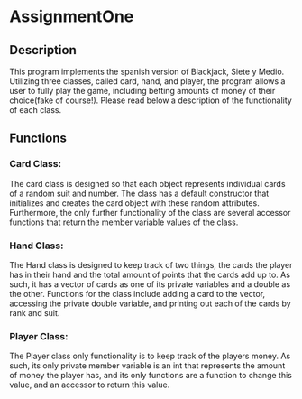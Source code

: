 # AssignmentOne

## Description
This program implements the spanish version of Blackjack, Siete y Medio. Utilizing three classes, called card, hand, and player, the program allows a user to fully play the game, including betting amounts of money of their choice(fake of course!). Please read below a description of the functionality of each class.

## Functions

### Card Class:
The card class is designed so that each object represents individual cards of a random suit and number. The class has a default constructor that initializes and creates the card object with these random attributes. Furthermore, the only further functionality of the class are several accessor functions that return the member variable values of the class.

### Hand Class:
The Hand class is designed to keep track of two things, the cards the player has in their hand and the total amount of points that the cards add up to. As such, it has a vector of cards as one of its private variables and a double as the other. Functions for the class include adding a card to the vector, accessing the private double variable, and printing out each of the cards by rank and suit.

### Player Class:
The Player class only functionality is to keep track of the players money. As such, its only private member variable is an int that represents the amount of money the player has, and its only functions are a function to change this value, and an accessor to return this value.
